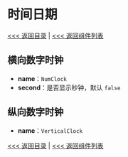 # 时间日期

[<<< 返回目录](../start.md) | [<<< 返回组件列表](../components.md)

## 横向数字时钟

- **name**：`NumClock`
- **second**：是否显示秒钟，默认 `false`

## 纵向数字时钟

- **name**：`VerticalClock`

[<<< 返回目录](../start.md) | [<<< 返回组件列表](../components.md)